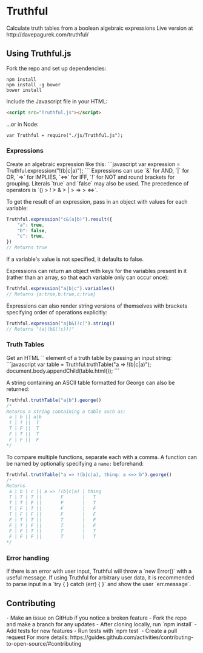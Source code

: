 <h1>Truthful</h1>
Calculate truth tables from a boolean algebraic expressions
Live version at http://davepagurek.com/truthful/

<h2>Using Truthful.js</h2>

Fork the repo and set up dependencies:
```
npm install
npm install -g bower
bower install
```

Include the Javascript file in your HTML:
```HTML
<script src="Truthful.js"></script>
```
...or in Node:
```HTML
var Truthful = require("./js/Truthful.js");
```

<h3>Expressions</h3>
Create an algebraic expression like this:
```javascript
var expression = Truthful.expression("!(b|c|a)");
```
Expressions can use `&` for AND, `|` for OR, `=>` for IMPLIES, `<=>` for IFF, `!` for NOT and round brackets for grouping. Literals `true` and `false` may also be used.
The precedence of operators is `() > ! > & > | > => > <=>`.

To get the result of an expression, pass in an object with values for each variable:
```javascript
Truthful.expression("c&(a|b)").result({
	"a": true,
	"b": false,
	"c": true,
})
// Returns true
```
If a variable's value is not specified, it defaults to false.

Expressions can return an object with keys for the variables present in it (rather than an array, so that each variable only can occur once):
```javascript
Truthful.expression("a|b|c").variables()
// Returns {a:true,b:true,c:true}
```

Expressions can also render string versions of themselves with brackets specifying order of operations explicitly:
```javascript
Truthful.expression("a|b&(!c)").string()
// Returns "(a|(b&(!c)))"
```

<h3>Truth Tables</h3>
Get an HTML `<table>` element of a truth table by passing an input string:
```javascript
var table = Truthful.truthTable("a => !(b|c|a)");
document.body.appendChild(table.html());
```

A string containing an ASCII table formatted for George can also be returned:
```javascript
Truthful.truthTable("a|b").george()
/* 
Returns a string containing a table such as:
 a | b || a|b
 T | T ||  T 
 T | F ||  T 
 F | T ||  T 
 F | F ||  F
*/
```

To compare multiple functions, separate each with a comma. A function can be named by optionally specifying a `name:` beforehand:
```javascript
Truthful.truthTable("a => !(b|c|a), thing: a <=> b").george()
/*
Returns
 a | b | c || a => !(b|c|a) | thing 
 T | T | T ||       F       |   T   
 T | T | F ||       F       |   T   
 T | F | T ||       F       |   F   
 T | F | F ||       F       |   F   
 F | T | T ||       T       |   F   
 F | T | F ||       T       |   F   
 F | F | T ||       T       |   T   
 F | F | F ||       T       |   T   
*/
```

<h3>Error handling</h3>
If there is an error with user input, Truthful will throw a `new Error()` with a useful message. If using Truthful for arbitrary user data, it is recommended to parse input in a `try { } catch (err) { }` and show the user `err.message`.

<h2>Contributing</h2>
- Make an issue on GitHub if you notice a broken feature
- Fork the repo and make a branch for any updates
- After cloning locally, run `npm install`
- Add tests for new features
- Run tests with `npm test`
- Create a pull request
For more details: https://guides.github.com/activities/contributing-to-open-source/#contributing
